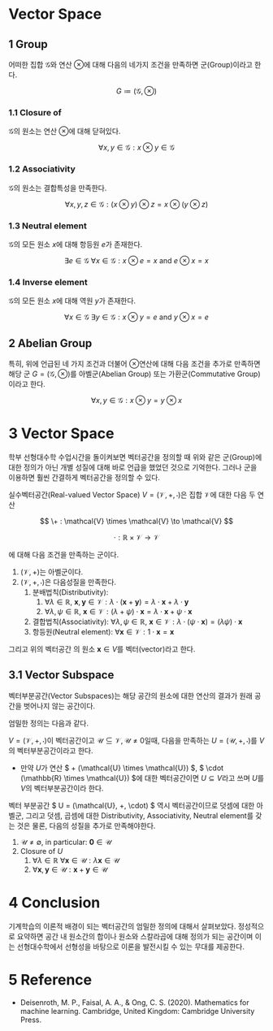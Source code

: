 # Vector Space

## 1 Group

어떠한 집합 $\mathcal{G}$와 연산 $\otimes$에 대해 다음의 네가지 조건을 만족하면 군(Group)이라고 한다. 

$$G \coloneqq (\mathcal{G}, \otimes)$$

### 1.1 Closure of 

$\mathcal{G}$의 원소는 연산 $\otimes$에 대해 닫혀있다.

$$\forall x, y \in \mathcal{G} : x \otimes y \in \mathcal{G}$$

### 1.2 Associativity

$\mathcal{G}$의 원소는 결합특성을 만족한다.

$$
\forall x, y, z \in \mathcal{G} : (x \otimes y) \otimes z = x \otimes (y \otimes z)
$$

### 1.3 Neutral element

$\mathcal{G}$의 모든 원소 $x$에 대해 항등원 $e$가 존재한다.

$$
\exists e \in \mathcal{G} \ \forall x \in \mathcal{G} : x \otimes e = x \ \text{and} \ e \otimes x = x
$$

### 1.4 Inverse element

$\mathcal{G}$의 모든 원소 $x$에 대해 역원 $y$가 존재한다.

$$
\forall x \in \mathcal{G} \ \exists y \in \mathcal{G} : x \otimes y = e \ \text{and} \ y \otimes x  = e
$$


## 2 Abelian Group

특히, 위에 언급된 네 가지 조건과 더불어 $\otimes$연산에 대해 다음 조건을 추가로 만족하면 해당 군 $G = (\mathcal{G}, \otimes)$를 아벨군(Abelian Group) 또는 가환군(Commutative Group)이라고 한다.

$$
\forall x, y \in \mathcal{G} : x \otimes y = y \otimes x
$$

# 3 Vector Space

학부 선형대수학 수업시간을 돌이켜보면 벡터공간을 정의할 때 위와 같은 군(Group)에 대한 정의가 아닌 개별 성질에 대해 바로 언급을 했었던 것으로 기억한다. 그러나 군을 이용하면 훨씬 간결하게 벡터공간을 정의할 수 있다.

실수벡터공간(Real-valued Vector Space) $V = (\mathcal{V}, +, \cdot)$은 집합 $\mathcal{V}$에 대한 다음 두 연산

$$
\+ : \mathcal{V} \times \mathcal{V} \to \mathcal{V}
$$

$$
\cdot : \mathbb{R} \times \mathcal{V} \to \mathcal{V}
$$

에 대해 다음 조건을 만족하는 군이다.

1. $(\mathcal{V}, +)$는 아벨군이다.
2. $(\mathcal{V}, +, \cdot)$은 다음성질을 만족한다.
   1. 분배법칙(Distributivity):
      1. $\forall \lambda \in \mathbb{R}, \ \boldsymbol{x}, \boldsymbol{y} \in \mathcal{V} : \lambda \cdot(\boldsymbol{x} + \boldsymbol{y}) = \lambda \cdot \boldsymbol{x} + \lambda \cdot \boldsymbol{y}$
      2. $\forall \lambda, \psi \in \mathbb{R}, \ \boldsymbol{x} \in \mathcal{V} : (\lambda + \psi) \cdot \boldsymbol{x} = \lambda \cdot \boldsymbol{x} + \psi \cdot \boldsymbol{x}$
   2. 결합법칙(Associativity): $\forall \lambda, \psi \in \mathbb{R}, \ \boldsymbol{x} \in \mathcal{V} : \lambda \cdot (\psi \cdot \boldsymbol{x}) = (\lambda \psi) \cdot \boldsymbol{x}$
   3. 항등원(Neutral element): $\forall \boldsymbol{x} \in \mathcal{V} : 1 \cdot \boldsymbol{x} = \boldsymbol{x}$

그리고 위의 벡터공간 의 원소 $\boldsymbol{x} \in V$를 벡터(vector)라고 한다.

## 3.1 Vector Subspace

벡터부분공간(Vector Subspaces)는 해당 공간의 원소에 대한 연산의 결과가 원래 공간을 벗어나지 않는 공간이다.

엄밀한 정의는 다음과 같다.

$V = (\mathcal{V}, +, \cdot)$이 벡터공간이고 $\mathcal{U}	\subseteq \mathcal{V}, \mathcal{U} \neq 0$일때, 다음을 만족하는 $U = (\mathcal{U}, +, \cdot)$를 $V$의 벡터부분공간이라고 한다.

* 만약 $U$가 연산 $ + (\mathcal{U} \times \mathcal{U}) $, $ \cdot (\mathbb{R} \times \mathcal{U}) $에 대한 벡터공간이면 $U \subseteq V$라고 쓰며 $U$를 $V$의 벡터부분공간이라 한다.

벡터 부분공간 $ U = (\mathcal{U}, +, \cdot) $ 역시 벡터공간이므로 덧셈에 대한 아벨군, 그리고 덧셈, 곱셈에 대한 Distributivity, Associativity, Neutral element를 갖는 것은 물론, 다음의 성질을 추가로 만족해야한다.

1. $\mathcal{U} \neq \emptyset$, in particular: $\boldsymbol{0} \in \mathcal{U}$
2. Closure of $U$
   1. $\forall \lambda \in \mathbb{R} \ \forall {\boldsymbol{x}} \in \mathcal{U} : \lambda \boldsymbol{x} \in \mathcal{U}$
   2. $\forall \boldsymbol{x}, \boldsymbol{y} \in \mathcal{U} : \boldsymbol{x} + \boldsymbol{y} \in \mathcal{U}$

# 4 Conclusion

기계학습의 이론적 배경이 되는 벡터공간의 엄밀한 정의에 대해서 살펴보았다. 정성적으로 요약하면 공간 내 원소간의 합이나 원소와 스칼라곱에 대해 정의가 되는 공간이며 이는 선형대수학에서 선형성을 바탕으로 이론을 발전시킬 수 있는 무대를 제공한다.

# 5 Reference

* Deisenroth, M. P., Faisal, A. A., & Ong, C. S. (2020). Mathematics for machine learning. Cambridge, United Kingdom: Cambridge University Press.